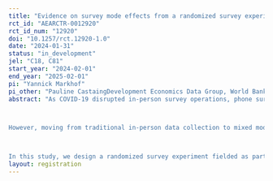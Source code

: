 ```yaml
---
title: "Evidence on survey mode effects from a randomized survey experiment in Nigeria"
rct_id: "AEARCTR-0012920"
rct_id_num: "12920"
doi: "10.1257/rct.12920-1.0"
date: "2024-01-31"
status: "in_development"
jel: "C18, C81"
start_year: "2024-02-01"
end_year: "2025-02-01"
pi: "Yannick Markhof"
pi_other: "Pauline CastaingDevelopment Economics Data Group, World Bank; Ivette ContrerasDevelopment Economics Data Group, World Bank; Amparo Palacios-LopezDevelopment Economics Data Group, World Bank; Akiko SagesakaDevelopment Economics Data Group, World Bank; Philip WollburgDevelopment Economics Data Group, World Bank"
abstract: "As COVID-19 disrupted in-person survey operations, phone surveys proved a viable, useful, and cost-effective data collection mode that has since become widespread in low- and middle-income countries (LMICs). Phone surveys also respond to the need, in light of recurring shocks such as natural disasters, health epidemics, and violent conflict, for more rapid, frequent, and flexible data collection modes that can become part of routine data collection systems.

However, moving from traditional in-person data collection to mixed mode data collection including phone surveys creates new questions for methodological research. One such issue are survey mode effects, that is, differences in measured outcomes resulting from the data collection mode – in-person and over the phone. The existing evidence on mode effects proper is limited in the context of LMICs; but mode effects likely vary between different topics and question types, so there is a need for broad evidence on the matter.

In this study, we design a randomized survey experiment fielded as part of a large, representative household survey in Nigeria that comprehensively investigates survey mode effects across policy-relevant outcomes covering food security, health, labor, subjective welfare, migration, and other domains."
layout: registration
---
```


